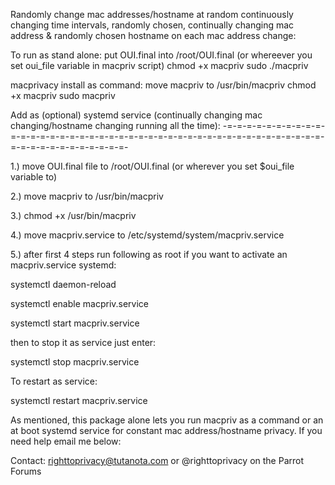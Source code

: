 Randomly change mac addresses/hostname at random continuously changing time intervals,
randomly chosen, continually changing mac address & randomly chosen hostname on each
mac address change:

To run as stand alone:
put OUI.final into /root/OUI.final (or whereever you set oui_file variable in macpriv script)
chmod +x macpriv
sudo ./macpriv

macprivacy install as command: 
move macpriv to /usr/bin/macpriv
chmod +x macpriv
sudo macpriv

Add as (optional) systemd service (continually changing mac changing/hostname changing running all the time): -=-=-=-=-=-=-=-=-=-=-=-=-=-=-=-=-=-=-=-=-=-=-=-=-=-=-=-=-=-=-=-=-=-=-=-=-=-=-=-=-=-=-=-=-=-=-=-=-=-=-=-=-=-=-

1.) move OUI.final file to /root/OUI.final (or wherever you set $oui_file variable to)

2.) move macpriv to /usr/bin/macpriv 

3.) chmod +x /usr/bin/macpriv

4.) move macpriv.service to /etc/systemd/system/macpriv.service

5.) after first 4 steps run following as root if you want to activate an macpriv.service systemd:

systemctl daemon-reload

systemctl enable macpriv.service

systemctl start macpriv.service

then to stop it as service just enter:

systemctl stop macpriv.service

To restart as service:

systemctl restart macpriv.service

As mentioned, this package alone lets you run macpriv as a command or an at boot
systemd service for constant mac address/hostname privacy. If you need help email me below:

Contact: righttoprivacy@tutanota.com or @righttoprivacy on the Parrot Forums
